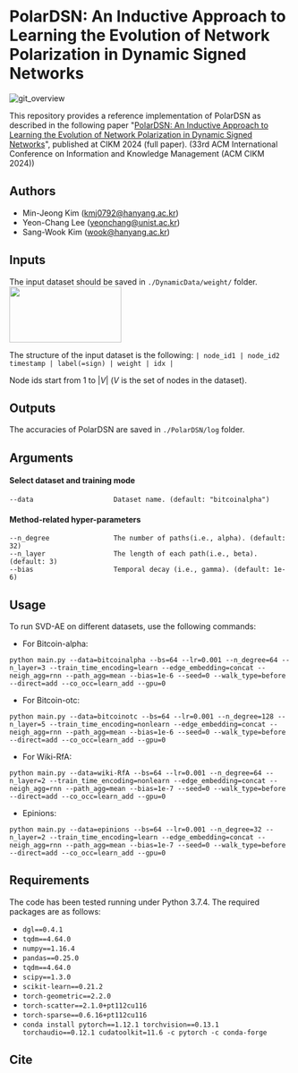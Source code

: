 # PolarDSN: An Inductive Approach to Learning the Evolution of Network Polarization in Dynamic Signed Networks

![git_overview](https://github.com/user-attachments/assets/5962613d-ddca-4f50-92ed-cbb8b69e2d89)

This repository provides a reference implementation of PolarDSN as described in the following paper "[PolarDSN: An Inductive Approach to Learning the Evolution of Network Polarization in Dynamic Signed Networks](https://doi.org/10.1145/3627673.3679654)", published at CIKM 2024 (full paper). (33rd ACM International Conference on Information and Knowledge Management (ACM CIKM 2024))

## Authors
- Min-Jeong Kim (kmj0792@hanyang.ac.kr)
- Yeon-Chang Lee (yeonchang@unist.ac.kr)
- Sang-Wook Kim (wook@hanyang.ac.kr)

## Inputs
The input dataset should be saved in ```./DynamicData/weight/``` folder. 
<img src = "https://github.com/user-attachments/assets/88e73895-37e3-4bd2-85e7-e95fe095f955" width="200" height="100">

The structure of the input dataset is the following: ```| node_id1 | node_id2 timestamp | label(=sign) | weight | idx |```

Node ids start from 1 to |*V*| (*V* is the set of nodes in the dataset).

## Outputs
The accuracies of PolarDSN are saved in ```./PolarDSN/log``` folder. 

## Arguments
#### Select dataset and training mode 
```
--data                    Dataset name. (default: "bitcoinalpha")
```

#### Method-related hyper-parameters
```
--n_degree                The number of paths(i.e., alpha). (default: 32)
--n_layer                 The length of each path(i.e., beta). (default: 3)
--bias                    Temporal decay (i.e., gamma). (default: 1e-6)
```

## Usage
To run SVD-AE on different datasets, use the following commands:

+ For Bitcoin-alpha:
```
python main.py --data=bitcoinalpha --bs=64 --lr=0.001 --n_degree=64 --n_layer=3 --train_time_encoding=learn --edge_embedding=concat --neigh_agg=rnn --path_agg=mean --bias=1e-6 --seed=0 --walk_type=before --direct=add --co_occ=learn_add --gpu=0
```

+ For Bitcoin-otc:
```
python main.py --data=bitcoinotc --bs=64 --lr=0.001 --n_degree=128 --n_layer=5 --train_time_encoding=nonlearn --edge_embedding=concat --neigh_agg=rnn --path_agg=mean --bias=1e-6 --seed=0 --walk_type=before --direct=add --co_occ=learn_add --gpu=0
```

+ For Wiki-RfA:
```
python main.py --data=wiki-RfA --bs=64 --lr=0.001 --n_degree=64 --n_layer=2 --train_time_encoding=nonlearn --edge_embedding=concat --neigh_agg=rnn --path_agg=mean --bias=1e-7 --seed=0 --walk_type=before --direct=add --co_occ=learn_add --gpu=0
```

+ Epinions:
```
python main.py --data=epinions --bs=64 --lr=0.001 --n_degree=32 --n_layer=2 --train_time_encoding=learn --edge_embedding=concat --neigh_agg=rnn --path_agg=mean --bias=1e-7 --seed=0 --walk_type=before --direct=add --co_occ=learn_add --gpu=0
```

## Requirements
The code has been tested running under Python 3.7.4. The required packages are as follows:
- ```dgl==0.4.1```
- ```tqdm==4.64.0```
- ```numpy==1.16.4```
- ```pandas==0.25.0```
- ```tqdm==4.64.0```
- ```scipy==1.3.0```
- ```scikit-learn==0.21.2```  
- ```torch-geometric==2.2.0```
- ```torch-scatter==2.1.0+pt112cu116```
- ```torch-sparse==0.6.16+pt112cu116```
- ```conda install pytorch==1.12.1 torchvision==0.13.1 torchaudio==0.12.1 cudatoolkit=11.6 -c pytorch -c conda-forge```

## Cite
  ```
  
  ```


